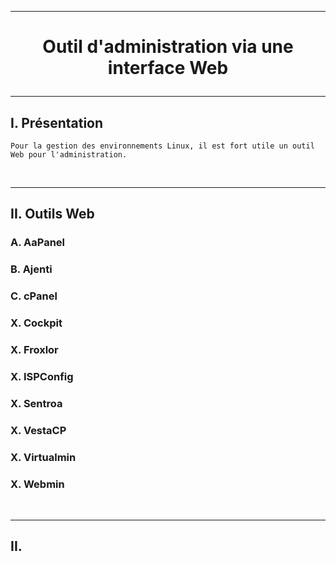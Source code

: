 ------------------------------------------------------------------------------------------------------------------------------------------------
# <p align='center'> Outil d'administration via une interface Web </p>

------------------------------------------------------------------------------------------------------------------------------------------------
## I. Présentation
```
Pour la gestion des environnements Linux, il est fort utile un outil Web pour l'administration.
```

<br />

------------------------------------------------------------------------------------------------------------------------------------------------
## II. Outils Web
### A. AaPanel

### B. Ajenti
### C. cPanel
### X. Cockpit
### X. Froxlor
### X. ISPConfig
### X. Sentroa
### X. VestaCP
### X. Virtualmin
### X. Webmin

<br />

------------------------------------------------------------------------------------------------------------------------------------------------
## II. 
